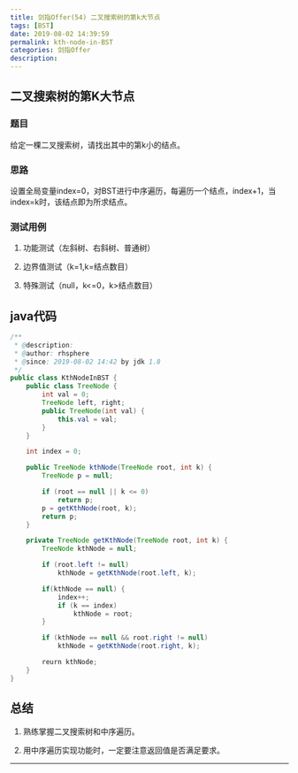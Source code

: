 ```yaml
---
title: 剑指Offer(54) 二叉搜索树的第k大节点
tags: [BST]
date: 2019-08-02 14:39:59
permalink: kth-node-in-BST
categories: 剑指Offer
description:
---
```

<p class="description"></p>


<!-- more -->

## 二叉搜索树的第K大节点 

### 题目
给定一棵二叉搜索树，请找出其中的第k小的结点。

### 思路
设置全局变量index=0，对BST进行中序遍历，每遍历一个结点，index+1，当index=k时，该结点即为所求结点。

### 测试用例
1. 功能测试（左斜树、右斜树、普通树）

2. 边界值测试（k=1,k=结点数目）

3. 特殊测试（null，k<=0，k>结点数目）

## java代码

```java
/**
 * @description:
 * @author: rhsphere
 * @since: 2019-08-02 14:42 by jdk 1.8
 */
public class KthNodeInBST {
    public class TreeNode {
        int val = 0;
        TreeNode left, right;
        public TreeNode(int val) {
            this.val = val;
        }
    }

    int index = 0;

    public TreeNode kthNode(TreeNode root, int k) {
    	TreeNode p = null;

    	if (root == null || k <= 0)
    		return p;
    	p = getKthNode(root, k);
    	return p;
    }

    private TreeNode getKthNode(TreeNode root, int k) {
    	TreeNode kthNode = null;

    	if (root.left != null)
    		kthNode = getKthNode(root.left, k);

    	if(kthNode == null) {
    		index++;
    		if (k == index)
    			kthNode = root;
    	}

    	if (kthNode == null && root.right != null)
    		kthNode = getKthNode(root.right, k);

    	reurn kthNode;
    }
}
```

## 总结

1. 熟练掌握二叉搜索树和中序遍历。

2. 用中序遍历实现功能时，一定要注意返回值是否满足要求。

<hr />